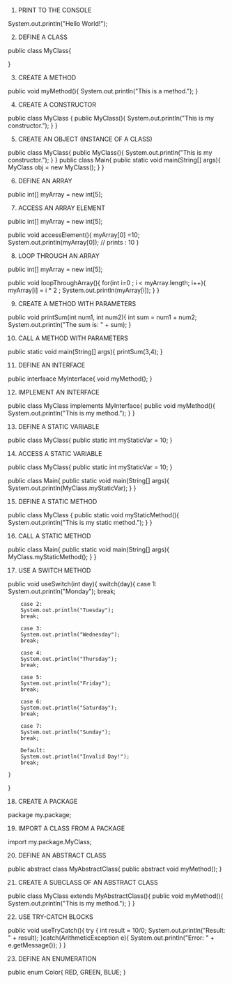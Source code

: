 1. PRINT TO THE CONSOLE

System.out.println("Hello World!");

2. DEFINE A CLASS

public class MyClass{

}

3. CREATE A METHOD

public void myMethod(){
    System.out.println("This is a method.");
}

4. CREATE A CONSTRUCTOR

public class MyClass {
    public MyClass(){
        System.out.println("This is my constructor.");
    }
}

5. CREATE AN OBJECT (INSTANCE OF A CLASS)

public class MyClass{
    public MyClass(){
        System.out.println("This is my constructor.");
    }
}
public class Main{
    public static void main(String[] args){
        MyClass obj = new MyClass();
    }
}

6. DEFINE AN ARRAY

public int[] myArray = new int[5];

7. ACCESS AN ARRAY ELEMENT

public int[] myArray = new int[5];

public void accessElement(){
    myArray[0] =10;
    System.out.println(myArray[0]); // prints : 10
}

8. LOOP THROUGH AN ARRAY

public int[] myArray = new int[5];

public void loopThroughArray(){
    for(int i=0 ; i < myArray.length; i++){
        myArray[i] = i * 2 ;
        System.out.println(myArray[i]);
    }
}

9. CREATE A METHOD WITH PARAMETERS

public void printSum(int num1, int num2){
    int sum = num1 + num2;
    System.out.println("The sum is: " + sum);
}

10. CALL A METHOD WITH PARAMETERS 

public static void main(String[] args){
    printSum(3,4);
}

11. DEFINE AN INTERFACE

public interfaace MyInterface{
    void myMethod();
}

12. IMPLEMENT AN INTERFACE

public class MyClass implements MyInterface{
    public void myMethod(){
        System.out.println("This is my method.");
    }
}

13. DEFINE A STATIC VARIABLE

public class MyClass{
    public static int myStaticVar = 10;
}

14. ACCESS A STATIC VARIABLE

public class MyClass{
    public static int myStaticVar = 10;
}

public class Main{
    public static void main(String[] args){
        System.out.println(MyClass.myStaticVar);
    }
}

15. DEFINE A STATIC METHOD

public class MyClass {
    public static void myStaticMethod(){
        System.out.println("This is my static method.");
    }
}

16. CALL A STATIC METHOD

public class Main{
    public static void main(String[] args){
        MyClass.myStaticMethod();
    }
}

17. USE A SWITCH METHOD

public void useSwitch(int day){
    switch(day){
        case 1: 
        System.out.println("Monday");
        break;

        case 2:
        System.out.println("Tuesday");
        break;

        case 3:
        System.out.println("Wednesday");
        break;

        case 4:
        System.out.println("Thursday");
        break;

        case 5:
        System.out.println("Friday");
        break;

        case 6:
        System.out.println("Saturday");
        break;

        case 7:
        System.out.println("Sunday");
        break;

        Default:
        System.out.println("Invalid Day!");
        break;

    }
}

18. CREATE A PACKAGE

package my.package;

19. IMPORT A CLASS FROM A PACKAGE

import my.package.MyClass;

20. DEFINE AN ABSTRACT CLASS

public abstract class MyAbstractClass{
    public abstract void myMethod();
}

21. CREATE A SUBCLASS OF AN ABSTRACT CLASS

public class MyClass extends MyAbstractClass(){
    public void myMethod(){
        System.out.println("This is my method.");
    }
}

22. USE TRY-CATCH BLOCKS

public void useTryCatch(){
    try {
        int result = 10/0;
        System.out.println("Result: " + result);
    }catch(ArithmeticException e){
        System.out.println("Error: " + e.getMessage());
    }
}

23. DEFINE AN ENUMERATION

public enum Color{
    RED, GREEN, BLUE;
}

